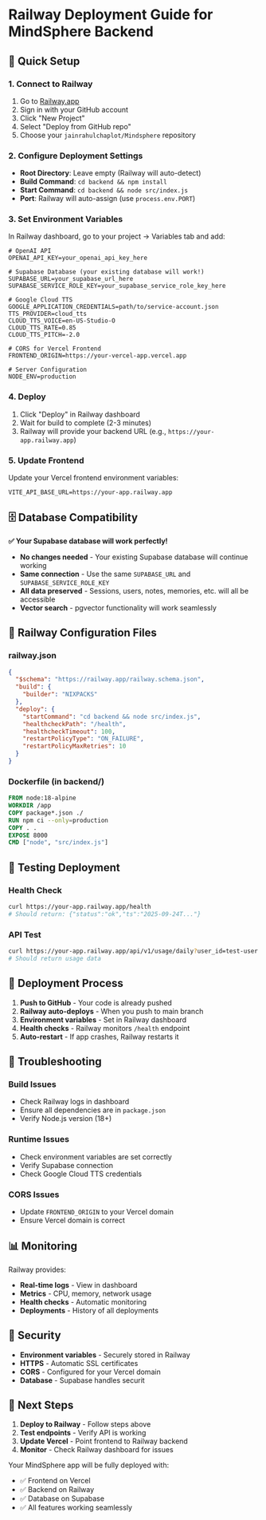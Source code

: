 # Railway Deployment Guide for MindSphere Backend

## 🚀 Quick Setup

### 1. Connect to Railway
1. Go to [Railway.app](https://railway.app)
2. Sign in with your GitHub account
3. Click "New Project"
4. Select "Deploy from GitHub repo"
5. Choose your `jainrahulchaplot/Mindsphere` repository

### 2. Configure Deployment Settings
- **Root Directory**: Leave empty (Railway will auto-detect)
- **Build Command**: `cd backend && npm install`
- **Start Command**: `cd backend && node src/index.js`
- **Port**: Railway will auto-assign (use `process.env.PORT`)

### 3. Set Environment Variables
In Railway dashboard, go to your project → Variables tab and add:

```env
# OpenAI API
OPENAI_API_KEY=your_openai_api_key_here

# Supabase Database (your existing database will work!)
SUPABASE_URL=your_supabase_url_here
SUPABASE_SERVICE_ROLE_KEY=your_supabase_service_role_key_here

# Google Cloud TTS
GOOGLE_APPLICATION_CREDENTIALS=path/to/service-account.json
TTS_PROVIDER=cloud_tts
CLOUD_TTS_VOICE=en-US-Studio-O
CLOUD_TTS_RATE=0.85
CLOUD_TTS_PITCH=-2.0

# CORS for Vercel Frontend
FRONTEND_ORIGIN=https://your-vercel-app.vercel.app

# Server Configuration
NODE_ENV=production
```

### 4. Deploy
1. Click "Deploy" in Railway dashboard
2. Wait for build to complete (2-3 minutes)
3. Railway will provide your backend URL (e.g., `https://your-app.railway.app`)

### 5. Update Frontend
Update your Vercel frontend environment variables:
```env
VITE_API_BASE_URL=https://your-app.railway.app
```

## 🗄️ Database Compatibility

**✅ Your Supabase database will work perfectly!**

- **No changes needed** - Your existing Supabase database will continue working
- **Same connection** - Use the same `SUPABASE_URL` and `SUPABASE_SERVICE_ROLE_KEY`
- **All data preserved** - Sessions, users, notes, memories, etc. will all be accessible
- **Vector search** - pgvector functionality will work seamlessly

## 🔧 Railway Configuration Files

### railway.json
```json
{
  "$schema": "https://railway.app/railway.schema.json",
  "build": {
    "builder": "NIXPACKS"
  },
  "deploy": {
    "startCommand": "cd backend && node src/index.js",
    "healthcheckPath": "/health",
    "healthcheckTimeout": 100,
    "restartPolicyType": "ON_FAILURE",
    "restartPolicyMaxRetries": 10
  }
}
```

### Dockerfile (in backend/)
```dockerfile
FROM node:18-alpine
WORKDIR /app
COPY package*.json ./
RUN npm ci --only=production
COPY . .
EXPOSE 8000
CMD ["node", "src/index.js"]
```

## 🧪 Testing Deployment

### Health Check
```bash
curl https://your-app.railway.app/health
# Should return: {"status":"ok","ts":"2025-09-24T..."}
```

### API Test
```bash
curl https://your-app.railway.app/api/v1/usage/daily?user_id=test-user
# Should return usage data
```

## 🔄 Deployment Process

1. **Push to GitHub** - Your code is already pushed
2. **Railway auto-deploys** - When you push to main branch
3. **Environment variables** - Set in Railway dashboard
4. **Health checks** - Railway monitors `/health` endpoint
5. **Auto-restart** - If app crashes, Railway restarts it

## 🚨 Troubleshooting

### Build Issues
- Check Railway logs in dashboard
- Ensure all dependencies are in `package.json`
- Verify Node.js version (18+)

### Runtime Issues
- Check environment variables are set correctly
- Verify Supabase connection
- Check Google Cloud TTS credentials

### CORS Issues
- Update `FRONTEND_ORIGIN` to your Vercel domain
- Ensure Vercel domain is correct

## 📊 Monitoring

Railway provides:
- **Real-time logs** - View in dashboard
- **Metrics** - CPU, memory, network usage
- **Health checks** - Automatic monitoring
- **Deployments** - History of all deployments

## 🔐 Security

- **Environment variables** - Securely stored in Railway
- **HTTPS** - Automatic SSL certificates
- **CORS** - Configured for your Vercel domain
- **Database** - Supabase handles securit

## 🎯 Next Steps

1. **Deploy to Railway** - Follow steps above
2. **Test endpoints** - Verify API is working
3. **Update Vercel** - Point frontend to Railway backend
4. **Monitor** - Check Railway dashboard for issues

Your MindSphere app will be fully deployed with:
- ✅ Frontend on Vercel
- ✅ Backend on Railway  
- ✅ Database on Supabase
- ✅ All features working seamlessly
